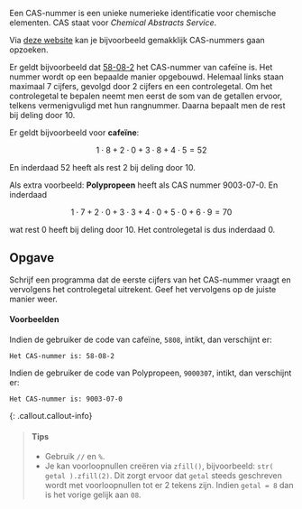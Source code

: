 Een CAS-nummer is een unieke numerieke identificatie voor chemische elementen. CAS staat voor *Chemical Abstracts Service*.

Via <a href="https://commonchemistry.cas.org/" target="_blank">deze website</a> kan je bijvoorbeeld gemakklijk CAS-nummers gaan opzoeken.

Er geldt bijvoorbeeld dat <a href="https://commonchemistry.cas.org/detail?cas_rn=58-08-2" target="_blank">58-08-2</a> het CAS-nummer van cafeïne is. Het nummer wordt op een bepaalde manier opgebouwd. Helemaal links staan maximaal 7 cijfers, gevolgd door 2 cijfers en een controlegetal. Om het controlegetal te bepalen neemt men eerst de som van de getallen ervoor, telkens vermenigvuligd met hun rangnummer. Daarna bepaalt men de rest bij deling door 10.

Er geldt bijvoorbeeld voor **cafeïne**:

$$
\mathsf{1\cdot 8 + 2\cdot 0 +3\cdot 8+4\cdot 5 = 52}
$$

En inderdaad 52 heeft als rest 2 bij deling door 10.

Als extra voorbeeld: **Polypropeen** heeft als CAS nummer 9003-07-0. En inderdaad 

$$
\mathsf{1 \cdot 7 + 2\cdot 0 + 3\cdot 3+4\cdot 0+5\cdot 0+6\cdot 9 = 70}
$$

wat rest 0 heeft bij deling door 10. Het controlegetal is dus inderdaad 0.

## Opgave

Schrijf een programma dat de eerste cijfers van het CAS-nummer vraagt en vervolgens het controlegetal uitrekent. Geef het vervolgens op de juiste manier weer.

#### Voorbeelden
Indien de gebruiker de code van cafeïne, `5808`, intikt, dan verschijnt er:

```
Het CAS-nummer is: 58-08-2
```

Indien de gebruiker de code van Polypropeen, `9000307`, intikt, dan verschijnt er:

```
Het CAS-nummer is: 9003-07-0
```

{: .callout.callout-info}
> #### Tips
> - Gebruik `//` en `%`.
> - Je kan voorloopnullen creëren via `zfill()`, bijvoorbeeld: `str( getal ).zfill(2)`. Dit zorgt ervoor dat `getal` steeds geschreven wordt met voorloopnullen tot er 2 tekens zijn. Indien `getal = 8` dan is het vorige gelijk aan `08`.
